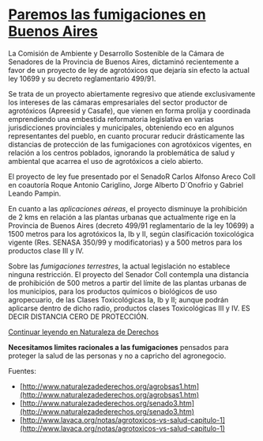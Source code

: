 # [Paremos las fumigaciones en Buenos Aires](#legislatives)

La Comisión de Ambiente y Desarrollo Sostenible de la Cámara de Senadores de
la Provincia de Buenos Aires, dictaminó recientemente a favor de un proyecto de
ley de agrotóxicos que dejaría sin efecto la actual ley 10699 y su decreto
reglamentario 499/91.

Se trata de un proyecto abiertamente regresivo que atiende exclusivamente los
intereses de las cámaras empresariales del sector productor de agrotóxicos
(Apreesid y Casafe), que vienen en forma prolija y coordinada emprendiendo una
embestida reformatoria legislativa en varias jurisdicciones provinciales y
municipales, obteniendo eco en algunos representantes del pueblo, en cuanto
procurar reducir drásticamente las distancias de protección de las fumigaciones
con agrotóxicos vigentes, en relación a los centros poblados, ignorando la
problemática de salud y ambiental que acarrea el uso de agrotóxicos a cielo
abierto.

El proyecto de ley fue presentado por el SenadoR Carlos Alfonso Areco Coll en
coautoría Roque Antonio Cariglino, Jorge Alberto D´Onofrio y Gabriel Leando
Pampin.

En cuanto a las *aplicaciones aéreas*, el proyecto disminuye la prohibición de 2
kms en relación a las plantas urbanas que actualmente rige en la Provincia de
Buenos Aires (decreto 499/91 reglamentario de la ley 10699) a 1500 metros para
los agrotóxicos Ia, Ib y II, según clasificación toxicológica vigente (Res.
SENASA 350/99 y modificatorias) y a 500 metros para los productos clase III y
IV.

Sobre las *fumigaciones terrestres*, la actual legislación no establece ninguna
restricción. El proyecto del Senador Coll contempla una distancia de
prohibición de 500 metros a partir del límite de las plantas urbanas de los
municipios, para los productos químicos o biológicos de uso agropecuario, de
las Clases Toxicológicas Ia, Ib y II; aunque podrán aplicarse dentro de dicho
radio, productos clases Toxicológicas III y IV. ES DECIR DISTANCIA CERO DE
PROTECCIÓN.

[Continuar leyendo en Naturaleza de Derechos](http://www.naturalezadederechos.org/agrobsas1.htm)

**Necesitamos limites racionales a las fumigaciones** pensados para proteger la
salud de las personas y no a capricho del agronegocio.

Fuentes:

* [http://www.naturalezadederechos.org/agrobsas1.htm](http://www.naturalezadederechos.org/agrobsas1.htm)
* [http://www.naturalezadederechos.org/senado3.htm](http://www.naturalezadederechos.org/senado3.htm)
* [http://www.lavaca.org/notas/agrotoxicos-vs-salud-capitulo-1](http://www.lavaca.org/notas/agrotoxicos-vs-salud-capitulo-1)
